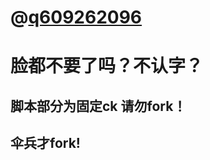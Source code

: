 # @[q609262096](https://github.com/q609262096 "悬停显示")
# 脸都不要了吗？不认字？
## 脚本部分为固定ck 请勿fork！
## 伞兵才fork!

